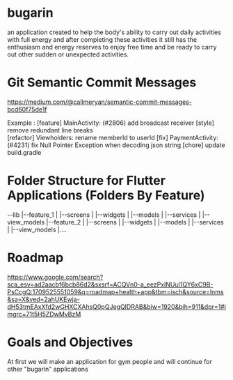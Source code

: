 # bugarin

an application created to help the body's ability to carry out daily activities with full energy and after completing these activities it still has the enthusiasm and energy reserves to enjoy free time and be ready to carry out other sudden or unexpected activities.

# Git Semantic Commit Messages

https://medium.com/@callmeryan/semantic-commit-messages-bcd60f75de1f

Example : 
[feature] MainActivity: (#2806) add broadcast receiver
[style] remove redundant line breaks  
[refactor] Viewholders: rename memberId to userId
[fix] PaymentActivity: (#4231) fix Null Pointer Exception when decoding json string
[chore] update build.gradle

# Folder Structure for Flutter Applications (Folders By Feature)

--lib
|--feature_1
|  |--screens
|  |--widgets
|  |--models
|  |--services
|  |--view_models
|--feature_2
|  |--screens
|  |--widgets
|  |--models
|  |--services
|  |--view_models
|....

# Roadmap

https://www.google.com/search?sca_esv=ad2aacbf6bcb86d2&sxsrf=ACQVn0-a_eezPxINUul1QY6xC9B-PsCcgQ:1709525551059&q=roadmap+health+app&tbm=isch&source=lnms&sa=X&ved=2ahUKEwja-dH53tmEAxXfd2wGHXCXAhsQ0pQJegQIDRAB&biw=1920&bih=911&dpr=1#imgrc=71t5H5ZDwMvBzM

# Goals and Objectives

At first we will make an application for gym people and will continue for other "bugarin" applications